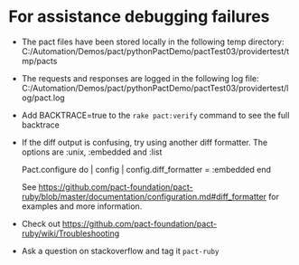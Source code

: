 # For assistance debugging failures

* The pact files have been stored locally in the following temp directory:
    C:/Automation/Demos/pact/pythonPactDemo/pactTest03/providertest/tmp/pacts

* The requests and responses are logged in the following log file:
    C:/Automation/Demos/pact/pythonPactDemo/pactTest03/providertest/log/pact.log

* Add BACKTRACE=true to the `rake pact:verify` command to see the full backtrace

* If the diff output is confusing, try using another diff formatter.
  The options are :unix, :embedded and :list

    Pact.configure do | config |
      config.diff_formatter = :embedded
    end

  See https://github.com/pact-foundation/pact-ruby/blob/master/documentation/configuration.md#diff_formatter for examples and more information.

* Check out https://github.com/pact-foundation/pact-ruby/wiki/Troubleshooting

* Ask a question on stackoverflow and tag it `pact-ruby`


